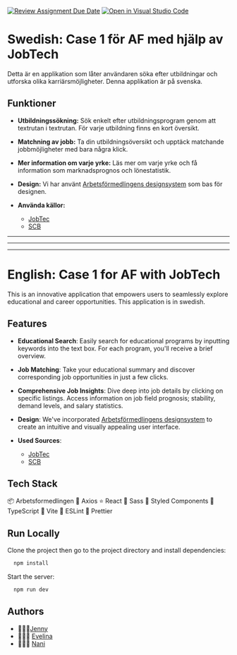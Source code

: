 [![Review Assignment Due Date](https://classroom.github.com/assets/deadline-readme-button-24ddc0f5d75046c5622901739e7c5dd533143b0c8e959d652212380cedb1ea36.svg)](https://classroom.github.com/a/0FG3pVTS)
[![Open in Visual Studio Code](https://classroom.github.com/assets/open-in-vscode-718a45dd9cf7e7f842a935f5ebbe5719a5e09af4491e668f4dbf3b35d5cca122.svg)](https://classroom.github.com/online_ide?assignment_repo_id=11866264&assignment_repo_type=AssignmentRepo)

# Swedish: Case 1 för AF med hjälp av JobTech

Detta är en applikation som låter användaren söka efter utbildningar och utforska olika karriärsmöjligheter. Denna applikation är på svenska.

## Funktioner

- **Utbildningssökning:** Sök enkelt efter utbildningsprogram genom att textrutan i textrutan. För varje utbildning finns en kort översikt.

- **Matchning av jobb:** Ta din utbildningsöversikt och upptäck matchande jobbmöjligheter med bara några klick.

- **Mer information om varje yrke:** Läs mer om varje yrke och få information som marknadsprognos och lönestatistik.

- **Design:** Vi har använt [Arbetsförmedlingens designsystem](https://designsystem.arbetsformedlingen.se/) som bas för designen.

- **Använda källor:**
  - [JobTec](https://jobed-connect-api.jobtechdev.se/)
  - [SCB](https://www.scb.se/)

---

---

---

# English: Case 1 for AF with JobTech

This is an innovative application that empowers users to seamlessly explore educational and career opportunities. This application is in swedish.

## Features

- **Educational Search**: Easily search for educational programs by inputting keywords into the text box. For each program, you'll receive a brief overview.

- **Job Matching**: Take your educational summary and discover corresponding job opportunities in just a few clicks.

- **Comprehensive Job Insights**: Dive deep into job details by clicking on specific listings. Access information on job field prognosis; stability, demand levels, and salary statistics.

- **Design**: We've incorporated [Arbetsförmedlingens designsystem](https://designsystem.arbetsformedlingen.se/) to create an intuitive and visually appealing user interface.

- **Used Sources**:
  - [JobTec](https://jobed-connect-api.jobtechdev.se/)
  - [SCB](https://www.scb.se/)

## Tech Stack

:package: Arbetsformedlingen
:arrows_counterclockwise: Axios
:star: React
:art: Sass
:nail_care: Styled Components
:blue_heart: TypeScript
:rocket: Vite
:rotating_light: ESLint
:lipstick: Prettier

## Run Locally

Clone the project then go to the project directory and install dependencies:

```bash
  npm install
```

Start the server:

```bash
  npm run dev
```

## Authors

- 👩🏼‍💻[Jenny](https://github.com/jenmwa)
- 👩🏼‍💻 [Evelina](https://github.com/evelinanorlin)
- 👩🏻‍💻 [Nani](https://github.com/nanidam)

